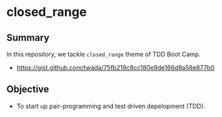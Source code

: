 # closed_range

## Summary

In this repository, we tackle `closed_range` theme of TDD Boot Camp.

- https://gist.github.com/twada/75fb219c8cc180e9de166d8a58e877b0

## Objective

- To start up pair-programming and test driven depelopment (TDD).
